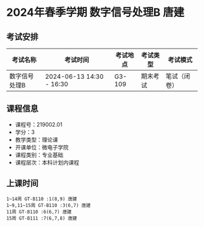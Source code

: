 # 2024年春季学期 数字信号处理B 唐建




## 考试安排

| 考试名称 | 考试时间 | 考试地点 | 考试类型 | 考试模式 |
| -------- | -------- | -------- | -------- | -------- |
| 数字信号处理B | 2024-06-13 14:30 - 16:30 | G3-109 | 期末考试 | 笔试（闭卷） |





## 课程信息

- 课程号：219002.01
- 学分：3
- 教学类型：理论课
- 开课单位：微电子学院
- 课程类别：专业基础
- 课程层次：本科计划内课程

## 上课时间

```
1~14周 GT-B110 :1(8,9) 唐建
1~9,11~15周 GT-B110 :3(6,7) 唐建
11周 GT-B110 :6(6,7) 唐建
15周 GT-B111 :7(6,7,8) 唐建
```

